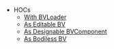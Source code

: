* HOCs
  * [With BVLoader](/Components/Bazaarvoice/HOCs/withBVLoader)
  * [As Editable BV](/Components/Bazaarvoice/HOCs/asEditableBV)
  * [As Designable BVComponent](/Components/Bazaarvoice/HOCs/asDesignableBVComponent)
  * [As Bodiless BV](/Components/Bazaarvoice/HOCs/asBodilessBV)
